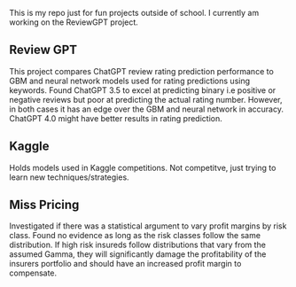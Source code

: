 This is my repo just for fun projects outside of school. I currently am working on the ReviewGPT project.

## Review GPT
This project compares ChatGPT review rating prediction performance to GBM and neural network models used for rating predictions using keywords. Found ChatGPT 3.5 to excel at predicting binary i.e positive or negative reviews but poor at predicting
the actual rating number. However, in both cases it has an edge over the GBM and neural network in accuracy. ChatGPT 4.0 might have better results in rating prediction.

## Kaggle
Holds models used in Kaggle competitions. Not competitve, just trying to learn new techniques/strategies.

## Miss Pricing
Investigated if there was a statistical argument to vary profit margins by risk class. Found no evidence as long as the risk classes follow the same distribution. If high risk insureds
follow distributions that vary from the assumed Gamma, they will significantly damage the profitability of the insurers portfolio and should have an increased profit margin to compensate.

